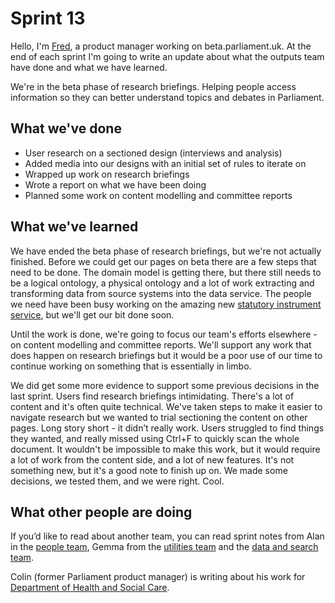 # Sprint 13

Hello, I'm [Fred](https://twitter.com/_mcghief), a product manager working on beta.parliament.uk. At the end of each sprint I'm going to write an update about what the outputs team have done and what we have learned.

We're in the beta phase of research briefings. Helping people access information so they can better understand topics and debates in Parliament. 

## What we've done

- User research on a sectioned design (interviews and analysis)
- Added media into our designs with an initial set of rules to iterate on
- Wrapped up work on research briefings
- Wrote a report on what we have been doing
- Planned some work on content modelling and committee reports

## What we've learned

We have ended the beta phase of research briefings, but we're not actually finished.  Before we could get our pages on beta there are a few steps that need to be done. The domain model is getting there, but there still needs to be a logical ontology, a physical ontology and a lot of work extracting and transforming data from source systems into the data service. The people we need have been busy working on the amazing new [statutory instrument service](https://beta.parliament.uk/statutory-instruments), but we'll get our bit done soon.  

Until the work is done, we're going to focus our team's efforts elsewhere - on content modelling and committee reports. We'll support any work that does happen on research briefings but it would be a poor use of our time to continue working on something that is essentially in limbo.

We did get some more evidence to support some previous decisions in the last sprint. Users find research briefings intimidating. There's a lot of content and it's often quite technical. We've taken steps to make it easier to navigate research but we wanted to trial sectioning the content on other pages. Long story short - it didn’t really work. Users struggled to find things they wanted, and really missed using Ctrl+F to quickly scan the whole document. It wouldn't be impossible to make this work, but it would require a lot of work from the content side, and a lot of new features. It's not something new, but it's a good note to finish up on. We made some decisions, we tested them, and we were right. Cool.

## What other people are doing

If you’d like to read about another team, you can read sprint notes from Alan in the [people team](https://ukparliament.github.io/sprintnotes.people), Gemma from the [utilities team](https://medium.com/@gemmarogers1/week-ish-notes-s01e01-39db79de9c37) and the [data and search team](https://ukparliament.github.io/weeknotes.data-search/). 

Colin (former Parliament product manager) is writing about his work for [Department of Health and Social Care](https://colinpattinson.github.io/Updates/).

